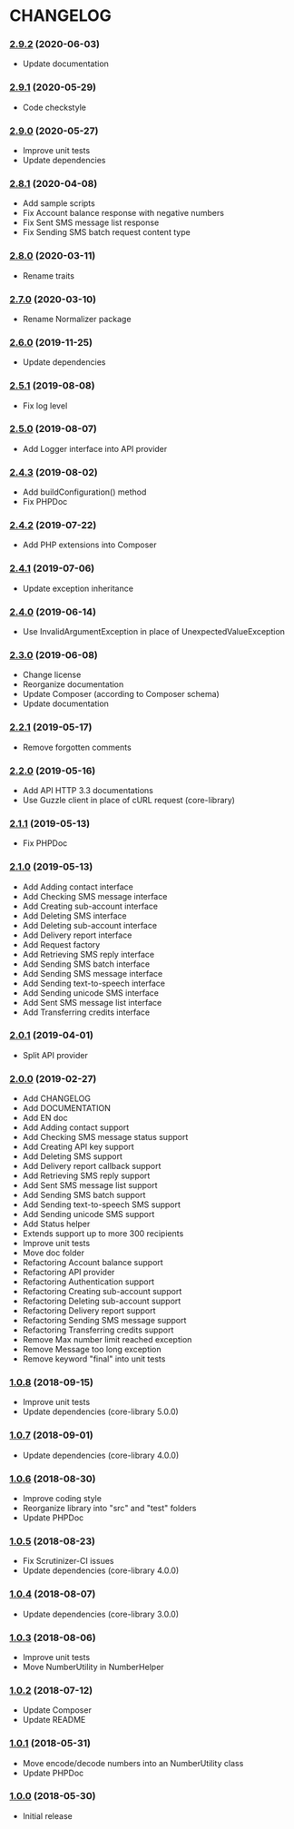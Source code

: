 CHANGELOG
=========

### [2.9.2](https://github.com/webeweb/smsmode-library/tree/v2.9.2) (2020-06-03)

- Update documentation

### [2.9.1](https://github.com/webeweb/smsmode-library/tree/v2.9.1) (2020-05-29)

- Code checkstyle

### [2.9.0](https://github.com/webeweb/smsmode-library/tree/v2.9.0) (2020-05-27)

- Improve unit tests
- Update dependencies 

### [2.8.1](https://github.com/webeweb/smsmode-library/tree/v2.8.1) (2020-04-08)

- Add sample scripts
- Fix Account balance response with negative numbers
- Fix Sent SMS message list response
- Fix Sending SMS batch request content type

### [2.8.0](https://github.com/webeweb/smsmode-library/tree/v2.8.0) (2020-03-11)

- Rename traits 

### [2.7.0](https://github.com/webeweb/smsmode-library/tree/v2.7.0) (2020-03-10)

- Rename Normalizer package

### [2.6.0](https://github.com/webeweb/smsmode-library/tree/v2.6.0) (2019-11-25)

- Update dependencies

### [2.5.1](https://github.com/webeweb/smsmode-library/tree/v2.5.1) (2019-08-08)

- Fix log level

### [2.5.0](https://github.com/webeweb/smsmode-library/tree/v2.5.0) (2019-08-07)

- Add Logger interface into API provider

### [2.4.3](https://github.com/webeweb/smsmode-library/tree/v2.4.3) (2019-08-02)

- Add buildConfiguration() method
- Fix PHPDoc

### [2.4.2](https://github.com/webeweb/smsmode-library/tree/v2.4.2) (2019-07-22)

- Add PHP extensions into Composer

### [2.4.1](https://github.com/webeweb/smsmode-library/tree/v2.4.1) (2019-07-06)

- Update exception inheritance

### [2.4.0](https://github.com/webeweb/smsmode-library/tree/v2.4.0) (2019-06-14)

- Use InvalidArgumentException in place of UnexpectedValueException

### [2.3.0](https://github.com/webeweb/smsmode-library/tree/v2.3.0) (2019-06-08)

- Change license
- Reorganize documentation
- Update Composer (according to Composer schema)
- Update documentation

### [2.2.1](https://github.com/webeweb/smsmode-library/tree/v2.2.1) (2019-05-17)

- Remove forgotten comments

### [2.2.0](https://github.com/webeweb/smsmode-library/tree/v2.2.0) (2019-05-16)

- Add API HTTP 3.3 documentations
- Use Guzzle client in place of cURL request (core-library)

### [2.1.1](https://github.com/webeweb/smsmode-library/tree/v2.1.1) (2019-05-13)

- Fix PHPDoc

### [2.1.0](https://github.com/webeweb/smsmode-library/tree/v2.1.0) (2019-05-13)

- Add Adding contact interface
- Add Checking SMS message interface
- Add Creating sub-account interface
- Add Deleting SMS interface
- Add Deleting sub-account interface
- Add Delivery report interface
- Add Request factory
- Add Retrieving SMS reply interface
- Add Sending SMS batch interface
- Add Sending SMS message interface
- Add Sending text-to-speech interface
- Add Sending unicode SMS interface
- Add Sent SMS message list interface
- Add Transferring credits interface

### [2.0.1](https://github.com/webeweb/smsmode-library/tree/v2.0.1) (2019-04-01)

- Split API provider

### [2.0.0](https://github.com/webeweb/smsmode-library/tree/v2.0.0) (2019-02-27)

- Add CHANGELOG
- Add DOCUMENTATION
- Add EN doc
- Add Adding contact support
- Add Checking SMS message status support
- Add Creating API key support
- Add Deleting SMS support
- Add Delivery report callback support
- Add Retrieving SMS reply support
- Add Sent SMS message list support
- Add Sending SMS batch support
- Add Sending text-to-speech SMS support
- Add Sending unicode SMS support
- Add Status helper
- Extends support up to more 300 recipients
- Improve unit tests
- Move doc folder
- Refactoring Account balance support
- Refactoring API provider
- Refactoring Authentication support
- Refactoring Creating sub-account support
- Refactoring Deleting sub-account support
- Refactoring Delivery report support
- Refactoring Sending SMS message support
- Refactoring Transferring credits support
- Remove Max number limit reached exception
- Remove Message too long exception
- Remove keyword "final" into unit tests

### [1.0.8](https://github.com/webeweb/smsmode-library/tree/v1.0.8) (2018-09-15)

- Improve unit tests
- Update dependencies (core-library 5.0.0)

### [1.0.7](https://github.com/webeweb/smsmode-library/tree/v1.0.7) (2018-09-01)

- Update dependencies (core-library 4.0.0)

### [1.0.6](https://github.com/webeweb/smsmode-library/tree/v1.0.6) (2018-08-30)

- Improve coding style
- Reorganize library into "src" and "test" folders
- Update PHPDoc

### [1.0.5](https://github.com/webeweb/smsmode-library/tree/v1.0.5) (2018-08-23)

- Fix Scrutinizer-CI issues
- Update dependencies (core-library 4.0.0)

### [1.0.4](https://github.com/webeweb/smsmode-library/tree/v1.0.4) (2018-08-07)

- Update dependencies (core-library 3.0.0)

### [1.0.3](https://github.com/webeweb/smsmode-library/tree/v1.0.3) (2018-08-06)

- Improve unit tests
- Move NumberUtility in NumberHelper

### [1.0.2](https://github.com/webeweb/smsmode-library/tree/v1.0.2) (2018-07-12)

- Update Composer
- Update README

### [1.0.1](https://github.com/webeweb/smsmode-library/tree/v1.0.1) (2018-05-31)

- Move encode/decode numbers into an NumberUtility class
- Update PHPDoc

### [1.0.0](https://github.com/webeweb/smsmode-library/tree/v1.0.0) (2018-05-30)

- Initial release
